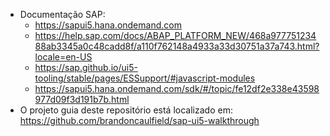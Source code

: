 - Documentação SAP:
  - https://sapui5.hana.ondemand.com
  - https://help.sap.com/docs/ABAP_PLATFORM_NEW/468a97775123488ab3345a0c48cadd8f/a110f762148a4933a33d30751a37a743.html?locale=en-US
  - https://sap.github.io/ui5-tooling/stable/pages/ESSupport/#javascript-modules
  - https://sapui5.hana.ondemand.com/sdk/#/topic/fe12df2e338e43598977d09f3d191b7b.html
- O projeto guia deste repositório está localizado em: https://github.com/brandoncaulfield/sap-ui5-walkthrough
